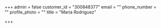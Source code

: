+++
admin = false
customer_id = "300848377"
email = ""
phone_number = ""
profile_photo = ""
title = "Maria Rodriguez"

+++
